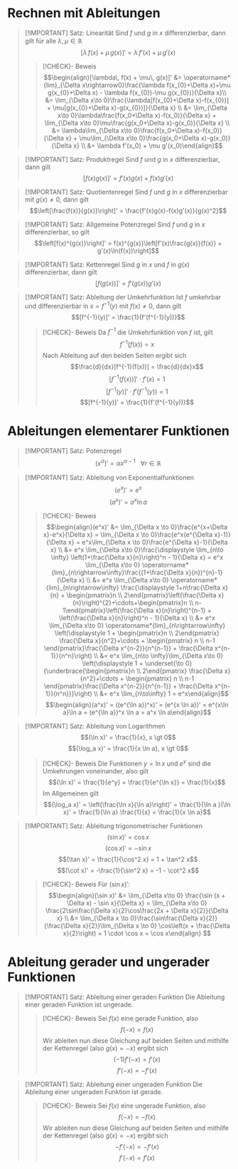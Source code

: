 # Rechnen mit Ableitungen

> [!IMPORTANT] Satz: Linearität
> Sind $f$ und $g$ in $x$ differenzierbar, dann gilt für alle $\lambda,\mu\in\mathbb{R}$
> $$[\lambda\, f(x) + \mu\, g(x)]' = \lambda\, f'(x) + \mu\, g'(x)$$
> > [!CHECK]- Beweis
> > $$\begin{align}[\lambda\, f(x) + \mu\, g(x)]' &= \operatorname*{lim}_{\Delta x\rightarrow0}\frac{\lambda f(x_{0}+\Delta x)+\mu g(x_{0}+\Delta x) - \lambda f(x_{0})-\mu g(x_{0})}{\Delta x}\\ &= \lim_{\Delta x\to 0}\frac{\lambda[f(x_{0}+\Delta x)-f(x_{0})] + \mu[g(x_{0}+\Delta x)-g(x_{0})]}{\Delta x} \\ &= \lim_{\Delta x\to 0}\lambda\frac{f(x_0+\Delta x)-f(x_0)}{\Delta x} + \lim_{\Delta x\to 0}\mu\frac{g(x_0+\Delta x)-g(x_0)}{\Delta x} \\ &= \lambda\lim_{\Delta x\to 0}\frac{f(x_0+\Delta x)-f(x_0)}{\Delta x} + \mu\lim_{\Delta x\to 0}\frac{g(x_0+\Delta x)-g(x_0)}{\Delta x} \\ &= \lambda f'(x_0) + \mu g'(x_0)\end{align}$$

> [!IMPORTANT] Satz: Produktregel
> Sind $f$ und $g$ in $x$ differenzierbar, dann gilt
> $$[f(x)g(x)]' = f'(x)g(x) + f(x)g'(x)$$

> [!IMPORTANT] Satz: Quotientenregel
> Sind $f$ und $g$ in $x$ differenzierbar mit $g(x)\ne 0$, dann gilt
> $$\left[\frac{f(x)}{g(x)}\right]' = \frac{f'(x)g(x)-f(x)g'(x)}{g(x)^2}$$

> [!IMPORTANT] Satz: Allgemeine Potenzregel
> Sind $f$ und $g$ in $x$ differenzierbar, so gilt
> $$\left[f(x)^{g(x)}\right]' = f(x)^{g(x)}\left[f'(x)\frac{g(x)}{f(x)} + g'(x)\ln(f(x))\right]$$

> [!IMPORTANT] Satz: Kettenregel
> Sind $g$ in $x$ und $f$ in $g(x)$ differenzierbar, dann gilt
> $$[f(g(x))]' = f'(g(x))g'(x)$$

> [!IMPORTANT] Satz: Ableitung der Umkehrfunktion
> Ist $f$ umkehrbar und differenzierbar in $x = f^{-1}(y)$ mit $f(x) \ne 0$, dann gilt
> $$[f^{-1}(y)]' = \frac{1}{f'(f^{-1}(y))}$$
> > [!CHECK]- Beweis
> > Da $f^{-1}$ die Umkehrfunktion von $f$ ist, gilt
> > $$f^{-1}(f(x)) = x$$
> > Nach Ableitung auf den beiden Seiten ergibt sich
> > $$\frac{d}{dx}[f^{-1}(f(x))] = \frac{d}{dx}x$$
> > $$[f^{-1}(f(x))]' \cdot f'(x) = 1$$
> > $$[f^{-1}(y)]'\cdot f'(f^{-1}(y)) = 1$$
> > $$[f^{-1}(y)]' = \frac{1}{f'(f^{-1}(y))}$$

# Ableitungen elementarer Funktionen
> [!IMPORTANT] Satz: Potenzregel
> $$(x^\alpha)' = \alpha x^{\alpha-1} \,\,\,\,\, \forall r \in \mathbb{R}$$

> [!IMPORTANT] Satz: Ableitung von Exponentialfunktionen
> $$(e^x)' = e^x$$
> $$(a^x)' = a^x \ln a$$
> > [!CHECK]- Beweis
> > $$\begin{align}(e^x)' &= \lim_{\Delta x \to 0}\frac{e^{x+\Delta x}-e^x}{\Delta x} = \lim_{\Delta x \to 0}\frac{e^x(e^{\Delta x}-1)}{\Delta x} = e^x\lim_{\Delta x \to 0}\frac{e^{\Delta x}-1}{\Delta x} \\ &= e^x \lim_{\Delta x\to 0}\frac{\displaystyle \lim_{n\to \infty} \left(1+\frac{\Delta x}{n}\right)^n - 1}{\Delta x} = e^x \lim_{\Delta x\to 0} \operatorname*{lim}_{n\rightarrow\infty}\frac{(1+\frac{\Delta x}{n})^{n}-1}{\Delta x} \\ &= e^x \lim_{\Delta x\to 0} \operatorname*{lim}_{n\rightarrow\infty} \frac{\displaystyle 1+n\frac{\Delta x}{n} + \begin{pmatrix}n \\ 2\end{pmatrix}\left(\frac{\Delta x}{n}\right)^{2}+\cdots+\begin{pmatrix}n \\ n-1\end{pmatrix}\left(\frac{\Delta x}{n}\right)^{n-1} + \left(\frac{\Delta x}{n}\right)^n - 1}{\Delta x} \\ &= e^x \lim_{\Delta x\to 0} \operatorname*{lim}_{n\rightarrow\infty} \left(\displaystyle 1 + \begin{pmatrix}n \\ 2\end{pmatrix} \frac{\Delta x}{n^2}+\cdots + \begin{pmatrix} n \\ n-1 \end{pmatrix}\frac{\Delta x^{n-2}}{n^{n-1}} + \frac{\Delta x^{n-1}}{n^n}\right) \\ &= e^x \lim_{n\to \infty}\lim_{\Delta x\to 0} \left(\displaystyle 1 + \underset{\to 0}{\underbrace{\begin{pmatrix}n \\ 2\end{pmatrix} \frac{\Delta x}{n^2}+\cdots + \begin{pmatrix} n \\ n-1 \end{pmatrix}\frac{\Delta x^{n-2}}{n^{n-1}} + \frac{\Delta x^{n-1}}{n^n}}}\right) \\ &= e^x \lim_{n\to\infty} 1 = e^x\end{align}$$
> > $$\begin{align}(a^x)' = ((e^{\ln a})^x)' = (e^{x \ln a})' = e^{x\ln a}\ln a = (e^{\ln a})^x \ln a = a^x \ln a\end{align}$$

> [!IMPORTANT] Satz: Ableitung von Logarithmen
> $$(\ln x)' = \frac{1}{x}, x \gt 0$$
> $$(\log_a x)' = \frac{1}{x \ln a}, x \gt 0$$
> > [!CHECK]- Beweis
> > Die Funktionen $y = \ln x$ und $e^y$ sind die Umkehrungen voneinander, also gilt
> > $$(\ln x)' = \frac{1}{e^y} = \frac{1}{e^{\ln x}} = \frac{1}{x}$$
> > Im Allgemeinen gilt
> > $$(\log_a x)' = \left(\frac{\ln x}{\ln a}\right)' = \frac{1}{\ln a }(\ln x)' = \frac{1}{\ln a} \frac{1}{x} = \frac{1}{x \ln a}$$


> [!IMPORTANT] Satz: Ableitung trigonometrischer Funktionen
> $$(\sin x)' = \cos x$$
> $$(\cos x)' = -\sin x$$
> $$(\tan x)' = \frac{1}{\cos^2 x} = 1 + \tan^2 x$$
> $$(\cot x)' = -\frac{1}{\sin^2 x} = -1 - \cot^2 x$$
> > [!CHECK]- Beweis
> > Für $(\sin x)'$:
> > $$\begin{align}(\sin x)'  &= \lim_{\Delta x\to 0} \frac{\sin (x + \Delta x) - \sin x}{\Delta x} = \lim_{\Delta x\to 0} \frac{2\sin\frac{\Delta x}{2}\cos\frac{2x + \Delta x}{2}}{\Delta x} \\ &= \lim_{\Delta x \to 0}\frac{\sin\frac{\Delta x}{2}}{\frac{\Delta x}{2}}\lim_{\Delta x \to 0} \cos\left(x + \frac{\Delta x}{2}\right) = 1 \cdot \cos x = \cos x\end{align} $$

# Ableitung gerader und ungerader Funktionen
> [!IMPORTANT] Satz: Ableitung einer geraden Funktion
> Die Ableitung einer geraden Funktion ist ungerade.
> > [!CHECK]- Beweis
> > Sei $f(x)$ eine gerade Funktion, also
> > $$f(-x) = f(x)$$
> > Wir ableiten nun diese Gleichung auf beiden Seiten und mithilfe der Kettenregel (also $g(x) = -x$) ergibt sich
> > $$(-1)f'(-x) = f'(x)$$
> > $$f'(-x) = -f'(x)$$

> [!IMPORTANT] Satz: Ableitung einer ungeraden Funktion
> Die Ableitung einer ungeraden Funktion ist gerade.
> > [!CHECK]- Beweis
> > Sei $f(x)$ eine ungerade Funktion, also
> > $$f(-x) = -f(x)$$
> > Wir ableiten nun diese Gleichung auf beiden Seiten und mithilfe der Kettenregel (also $g(x) = -x$) ergibt sich
> > $$-f'(-x) = -f'(x)$$
> > $$f'(-x) = f'(x)$$
